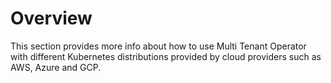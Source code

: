 # Overview

This section provides more info about how to use Multi Tenant Operator with different Kubernetes distributions provided by cloud providers such as AWS, Azure and GCP.
